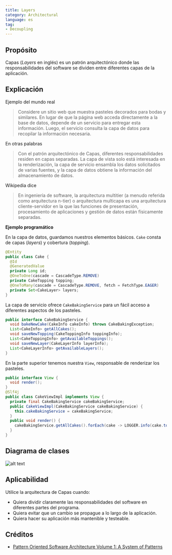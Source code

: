```yaml
---
title: Layers
category: Architectural
language: es
tag:
- Decoupling
---
```


## Propósito

Capas (*Layers* en inglés) es un patrón arquitectónico donde las responsabilidades del software se dividen entre diferentes
capas de la aplicación.

## Explicación

Ejemplo del mundo real

> Considere un sitio web que muestra pasteles decorados para bodas y similares. En lugar de que la página web
> acceda directamente a la base de datos, depende de un servicio para entregar esta información. Luego, el
> servicio consulta la capa de datos para recopilar la información necesaria.

En otras palabras

> Con el patrón arquitectónico de Capas, diferentes responsabilidades residen en capas separadas. La capa de vista solo
> está interesada en la renderización, la capa de servicio ensambla los datos solicitados de varias fuentes, y
> la capa de datos obtiene la información del almacenamiento de datos.

Wikipedia dice

> En ingeniería de software, la arquitectura multitier (a menudo referida como arquitectura n-tier) o
> arquitectura multicapa es una arquitectura cliente-servidor en la que las funciones de presentación, procesamiento de aplicaciones
> y gestión de datos están físicamente separadas.

**Ejemplo programático**

En la capa de datos, guardamos nuestros elementos básicos. `Cake` consta de capas (*layers*) y cobertura (*topping*).

```java
@Entity
public class Cake {
  @Id
  @GeneratedValue
  private Long id;
  @OneToOne(cascade = CascadeType.REMOVE)
  private CakeTopping topping;
  @OneToMany(cascade = CascadeType.REMOVE, fetch = FetchType.EAGER)
  private Set<CakeLayer> layers;
}
```

La capa de servicio ofrece `CakeBakingService` para un fácil acceso a diferentes aspectos de los pasteles.

```java
public interface CakeBakingService {
  void bakeNewCake(CakeInfo cakeInfo) throws CakeBakingException;
  List<CakeInfo> getAllCakes();
  void saveNewTopping(CakeToppingInfo toppingInfo);
  List<CakeToppingInfo> getAvailableToppings();
  void saveNewLayer(CakeLayerInfo layerInfo);
  List<CakeLayerInfo> getAvailableLayers();
}
```

En la parte superior tenemos nuestra `View`, responsable de renderizar los pasteles.

```java
public interface View {
  void render();
}
@Slf4j
public class CakeViewImpl implements View {
  private final CakeBakingService cakeBakingService;
  public CakeViewImpl(CakeBakingService cakeBakingService) {
    this.cakeBakingService = cakeBakingService;
  }
  public void render() {
    cakeBakingService.getAllCakes().forEach(cake -> LOGGER.info(cake.toString()));
  }
}
```

## Diagrama de clases

![alt text](../../../layers/etc/layers.png "Layers")

## Aplicabilidad

Utilice la arquitectura de Capas cuando:

* Quiera dividir claramente las responsabilidades del software en diferentes partes del programa.
* Quiera evitar que un cambio se propague a lo largo de la aplicación.
* Quiera hacer su aplicación más mantenible y testeable.

## Créditos

* [Pattern Oriented Software Architecture Volume 1: A System of Patterns](https://www.amazon.com/gp/product/0471958697/ref=as_li_tl?ie=UTF8&camp=1789&creative=9325&creativeASIN=0471958697&linkCode=as2&tag=javadesignpat-20&linkId=e3f42d7a2a4cc8c619bbc0136b20dadb)
